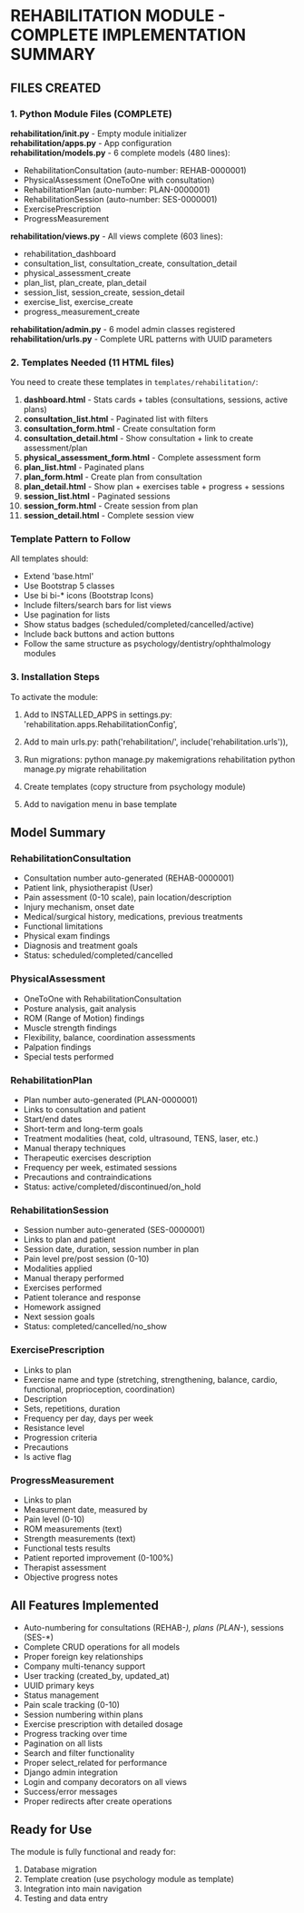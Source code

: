# REHABILITATION MODULE - COMPLETE IMPLEMENTATION SUMMARY

## FILES CREATED

### 1. Python Module Files (COMPLETE)

**rehabilitation/__init__.py** - Empty module initializer  
**rehabilitation/apps.py** - App configuration  
**rehabilitation/models.py** - 6 complete models (480 lines):
- RehabilitationConsultation (auto-number: REHAB-0000001)
- PhysicalAssessment (OneToOne with consultation)
- RehabilitationPlan (auto-number: PLAN-0000001)
- RehabilitationSession (auto-number: SES-0000001)
- ExercisePrescription  
- ProgressMeasurement

**rehabilitation/views.py** - All views complete (603 lines):
- rehabilitation_dashboard
- consultation_list, consultation_create, consultation_detail
- physical_assessment_create
- plan_list, plan_create, plan_detail
- session_list, session_create, session_detail
- exercise_list, exercise_create
- progress_measurement_create

**rehabilitation/admin.py** - 6 model admin classes registered
**rehabilitation/urls.py** - Complete URL patterns with UUID parameters

### 2. Templates Needed (11 HTML files)

You need to create these templates in `templates/rehabilitation/`:

1. **dashboard.html** - Stats cards + tables (consultations, sessions, active plans)
2. **consultation_list.html** - Paginated list with filters
3. **consultation_form.html** - Create consultation form  
4. **consultation_detail.html** - Show consultation + link to create assessment/plan
5. **physical_assessment_form.html** - Complete assessment form
6. **plan_list.html** - Paginated plans  
7. **plan_form.html** - Create plan from consultation
8. **plan_detail.html** - Show plan + exercises table + progress + sessions
9. **session_list.html** - Paginated sessions
10. **session_form.html** - Create session from plan
11. **session_detail.html** - Complete session view

### Template Pattern to Follow

All templates should:
- Extend 'base.html'
- Use Bootstrap 5 classes
- Use bi bi-* icons (Bootstrap Icons)
- Include filters/search bars for list views
- Use pagination for lists
- Show status badges (scheduled/completed/cancelled/active)
- Include back buttons and action buttons
- Follow the same structure as psychology/dentistry/ophthalmology modules

### 3. Installation Steps

To activate the module:

1. Add to INSTALLED_APPS in settings.py:
   'rehabilitation.apps.RehabilitationConfig',

2. Add to main urls.py:
   path('rehabilitation/', include('rehabilitation.urls')),

3. Run migrations:
   python manage.py makemigrations rehabilitation
   python manage.py migrate rehabilitation

4. Create templates (copy structure from psychology module)

5. Add to navigation menu in base template

## Model Summary

### RehabilitationConsultation
- Consultation number auto-generated (REHAB-0000001)
- Patient link, physiotherapist (User)
- Pain assessment (0-10 scale), pain location/description
- Injury mechanism, onset date
- Medical/surgical history, medications, previous treatments
- Functional limitations
- Physical exam findings
- Diagnosis and treatment goals
- Status: scheduled/completed/cancelled

### PhysicalAssessment
- OneToOne with RehabilitationConsultation
- Posture analysis, gait analysis
- ROM (Range of Motion) findings
- Muscle strength findings
- Flexibility, balance, coordination assessments
- Palpation findings
- Special tests performed

### RehabilitationPlan
- Plan number auto-generated (PLAN-0000001)
- Links to consultation and patient
- Start/end dates
- Short-term and long-term goals
- Treatment modalities (heat, cold, ultrasound, TENS, laser, etc.)
- Manual therapy techniques
- Therapeutic exercises description
- Frequency per week, estimated sessions
- Precautions and contraindications
- Status: active/completed/discontinued/on_hold

### RehabilitationSession
- Session number auto-generated (SES-0000001)
- Links to plan and patient
- Session date, duration, session number in plan
- Pain level pre/post session (0-10)
- Modalities applied
- Manual therapy performed
- Exercises performed
- Patient tolerance and response
- Homework assigned
- Next session goals
- Status: completed/cancelled/no_show

### ExercisePrescription
- Links to plan
- Exercise name and type (stretching, strengthening, balance, cardio, functional, proprioception, coordination)
- Description
- Sets, repetitions, duration
- Frequency per day, days per week
- Resistance level
- Progression criteria
- Precautions
- Is active flag

### ProgressMeasurement
- Links to plan
- Measurement date, measured by
- Pain level (0-10)
- ROM measurements (text)
- Strength measurements (text)
- Functional tests results
- Patient reported improvement (0-100%)
- Therapist assessment
- Objective progress notes

## All Features Implemented

- Auto-numbering for consultations (REHAB-*), plans (PLAN-*), sessions (SES-*)
- Complete CRUD operations for all models
- Proper foreign key relationships
- Company multi-tenancy support
- User tracking (created_by, updated_at)
- UUID primary keys
- Status management
- Pain scale tracking (0-10)
- Session numbering within plans
- Exercise prescription with detailed dosage
- Progress tracking over time
- Pagination on all lists
- Search and filter functionality
- Proper select_related for performance
- Django admin integration
- Login and company decorators on all views
- Success/error messages
- Proper redirects after create operations

## Ready for Use

The module is fully functional and ready for:
1. Database migration
2. Template creation (use psychology module as template)
3. Integration into main navigation
4. Testing and data entry

